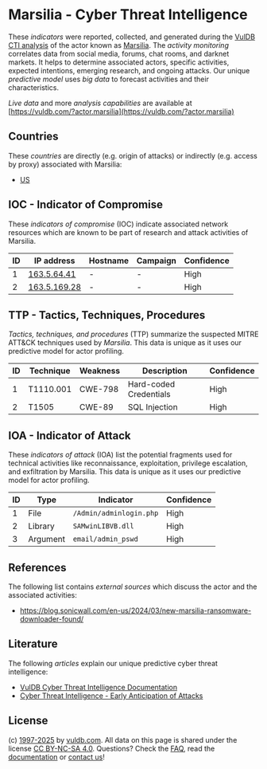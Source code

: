 # Marsilia - Cyber Threat Intelligence

These _indicators_ were reported, collected, and generated during the [VulDB CTI analysis](https://vuldb.com/?kb.cti) of the actor known as [Marsilia](https://vuldb.com/?actor.marsilia). The _activity monitoring_ correlates data from social media, forums, chat rooms, and darknet markets. It helps to determine associated actors, specific activities, expected intentions, emerging research, and ongoing attacks. Our unique _predictive model_ uses _big data_ to forecast activities and their characteristics.

_Live data_ and more _analysis capabilities_ are available at [https://vuldb.com/?actor.marsilia](https://vuldb.com/?actor.marsilia)

## Countries

These _countries_ are directly (e.g. origin of attacks) or indirectly (e.g. access by proxy) associated with Marsilia:

* [US](https://vuldb.com/?country.us)

## IOC - Indicator of Compromise

These _indicators of compromise_ (IOC) indicate associated network resources which are known to be part of research and attack activities of Marsilia.

ID | IP address | Hostname | Campaign | Confidence
-- | ---------- | -------- | -------- | ----------
1 | [163.5.64.41](https://vuldb.com/?ip.163.5.64.41) | - | - | High
2 | [163.5.169.28](https://vuldb.com/?ip.163.5.169.28) | - | - | High

## TTP - Tactics, Techniques, Procedures

_Tactics, techniques, and procedures_ (TTP) summarize the suspected MITRE ATT&CK techniques used by _Marsilia_. This data is unique as it uses our predictive model for actor profiling.

ID | Technique | Weakness | Description | Confidence
-- | --------- | -------- | ----------- | ----------
1 | T1110.001 | CWE-798 | Hard-coded Credentials | High
2 | T1505 | CWE-89 | SQL Injection | High

## IOA - Indicator of Attack

These _indicators of attack_ (IOA) list the potential fragments used for technical activities like reconnaissance, exploitation, privilege escalation, and exfiltration by Marsilia. This data is unique as it uses our predictive model for actor profiling.

ID | Type | Indicator | Confidence
-- | ---- | --------- | ----------
1 | File | `/Admin/adminlogin.php` | High
2 | Library | `SAMwinLIBVB.dll` | High
3 | Argument | `email/admin_pswd` | High

## References

The following list contains _external sources_ which discuss the actor and the associated activities:

* https://blog.sonicwall.com/en-us/2024/03/new-marsilia-ransomware-downloader-found/

## Literature

The following _articles_ explain our unique predictive cyber threat intelligence:

* [VulDB Cyber Threat Intelligence Documentation](https://vuldb.com/?kb.cti)
* [Cyber Threat Intelligence - Early Anticipation of Attacks](https://www.scip.ch/en/?labs.20201022)

## License

(c) [1997-2025](https://vuldb.com/?kb.changelog) by [vuldb.com](https://vuldb.com/?kb.about). All data on this page is shared under the license [CC BY-NC-SA 4.0](https://creativecommons.org/licenses/by-nc-sa/4.0/). Questions? Check the [FAQ](https://vuldb.com/?kb.faq), read the [documentation](https://vuldb.com/?kb) or [contact us](https://vuldb.com/?contact)!
